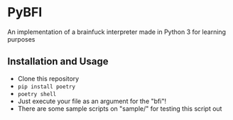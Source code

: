 # PyBFI

An implementation of a brainfuck interpreter made in Python 3 for learning purposes

## Installation and Usage

- Clone this repository
- `pip install poetry`
- `poetry shell`
- Just execute your file as an argument for the "bfi"!
- There are some sample scripts on "sample/" for testing this script out
